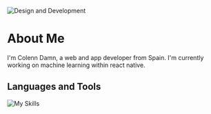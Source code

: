 
![Design and Development](https://pbs.twimg.com/profile_banners/1376658111772168192/1659531094/1500x500)

# About Me
I'm Colenn Damn, a web and app developer from Spain. I'm currently working on machine learning within react native.

## Languages and Tools
![My Skills](https://skills.thijs.gg/icons?i=html,css,js,react,nodejs,py,figma&theme=dark)


